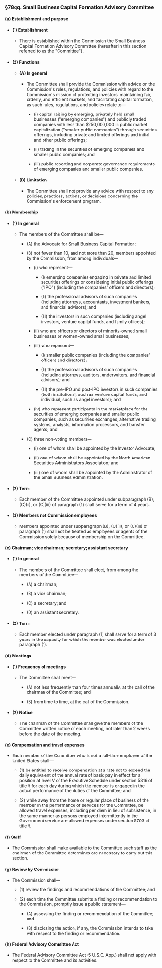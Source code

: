 ### §78qq. Small Business Capital Formation Advisory Committee
#### (a) Establishment and purpose
* #### (1) Establishment
  * There is established within the Commission the Small Business Capital Formation Advisory Committee (hereafter in this section referred to as the "Committee").

* #### (2) Functions
  * #### (A) In general
    * The Committee shall provide the Commission with advice on the Commission's rules, regulations, and policies with regard to the Commission's mission of protecting investors, maintaining fair, orderly, and efficient markets, and facilitating capital formation, as such rules, regulations, and policies relate to—

      * (i) capital raising by emerging, privately held small businesses ("emerging companies") and publicly traded companies with less than $250,000,000 in public market capitalization ("smaller public companies") through securities offerings, including private and limited offerings and initial and other public offerings;

      * (ii) trading in the securities of emerging companies and smaller public companies; and

      * (iii) public reporting and corporate governance requirements of emerging companies and smaller public companies.

  * #### (B) Limitation
    * The Committee shall not provide any advice with respect to any policies, practices, actions, or decisions concerning the Commission's enforcement program.

#### (b) Membership
* #### (1) In general
  * The members of the Committee shall be—

    * (A) the Advocate for Small Business Capital Formation;

    * (B) not fewer than 10, and not more than 20, members appointed by the Commission, from among individuals—

      * (i) who represent—

        * (I) emerging companies engaging in private and limited securities offerings or considering initial public offerings ("IPO") (including the companies' officers and directors);

        * (II) the professional advisors of such companies (including attorneys, accountants, investment bankers, and financial advisors); and

        * (III) the investors in such companies (including angel investors, venture capital funds, and family offices);


      * (ii) who are officers or directors of minority-owned small businesses or women-owned small businesses;

      * (iii) who represent—

        * (I) smaller public companies (including the companies' officers and directors);

        * (II) the professional advisors of such companies (including attorneys, auditors, underwriters, and financial advisors); and

        * (III) the pre-IPO and post-IPO investors in such companies (both institutional, such as venture capital funds, and individual, such as angel investors); and


      * (iv) who represent participants in the marketplace for the securities of emerging companies and smaller public companies, such as securities exchanges, alternative trading systems, analysts, information processors, and transfer agents; and


    * (C) three non-voting members—

      * (i) one of whom shall be appointed by the Investor Advocate;

      * (ii) one of whom shall be appointed by the North American Securities Administrators Association; and

      * (iii) one of whom shall be appointed by the Administrator of the Small Business Administration.

* #### (2) Term
  * Each member of the Committee appointed under subparagraph (B), (C)(ii), or (C)(iii) of paragraph (1) shall serve for a term of 4 years.

* #### (3) Members not Commission employees
  * Members appointed under subparagraph (B), (C)(ii), or (C)(iii) of paragraph (1) shall not be treated as employees or agents of the Commission solely because of membership on the Committee.

#### (c) Chairman; vice chairman; secretary; assistant secretary
* #### (1) In general
  * The members of the Committee shall elect, from among the members of the Committee—

    * (A) a chairman;

    * (B) a vice chairman;

    * (C) a secretary; and

    * (D) an assistant secretary.

* #### (2) Term
  * Each member elected under paragraph (1) shall serve for a term of 3 years in the capacity for which the member was elected under paragraph (1).

#### (d) Meetings
* #### (1) Frequency of meetings
  * The Committee shall meet—

    * (A) not less frequently than four times annually, at the call of the chairman of the Committee; and

    * (B) from time to time, at the call of the Commission.

* #### (2) Notice
  * The chairman of the Committee shall give the members of the Committee written notice of each meeting, not later than 2 weeks before the date of the meeting.

#### (e) Compensation and travel expenses
* Each member of the Committee who is not a full-time employee of the United States shall—

  * (1) be entitled to receive compensation at a rate not to exceed the daily equivalent of the annual rate of basic pay in effect for a position at level V of the Executive Schedule under section 5316 of title 5 for each day during which the member is engaged in the actual performance of the duties of the Committee; and

  * (2) while away from the home or regular place of business of the member in the performance of services for the Committee, be allowed travel expenses, including per diem in lieu of subsistence, in the same manner as persons employed intermittently in the Government service are allowed expenses under section 5703 of title 5.

#### (f) Staff
* The Commission shall make available to the Committee such staff as the chairman of the Committee determines are necessary to carry out this section.

#### (g) Review by Commission
* The Commission shall—

  * (1) review the findings and recommendations of the Committee; and

  * (2) each time the Committee submits a finding or recommendation to the Commission, promptly issue a public statement—

    * (A) assessing the finding or recommendation of the Committee; and

    * (B) disclosing the action, if any, the Commission intends to take with respect to the finding or recommendation.

#### (h) Federal Advisory Committee Act
* The Federal Advisory Committee Act (5 U.S.C. App.) shall not apply with respect to the Committee and its activities.